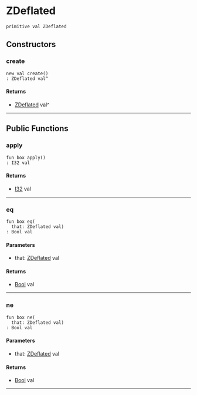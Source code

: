 # ZDeflated

```pony
primitive val ZDeflated
```

## Constructors

### create

```pony
new val create()
: ZDeflated val^
```

#### Returns

* [ZDeflated](.-compression-ZDeflated) val^

---

## Public Functions

### apply

```pony
fun box apply()
: I32 val
```

#### Returns

* [I32](builtin-I32) val

---

### eq

```pony
fun box eq(
  that: ZDeflated val)
: Bool val
```
#### Parameters

*   that: [ZDeflated](.-compression-ZDeflated) val

#### Returns

* [Bool](builtin-Bool) val

---

### ne

```pony
fun box ne(
  that: ZDeflated val)
: Bool val
```
#### Parameters

*   that: [ZDeflated](.-compression-ZDeflated) val

#### Returns

* [Bool](builtin-Bool) val

---

